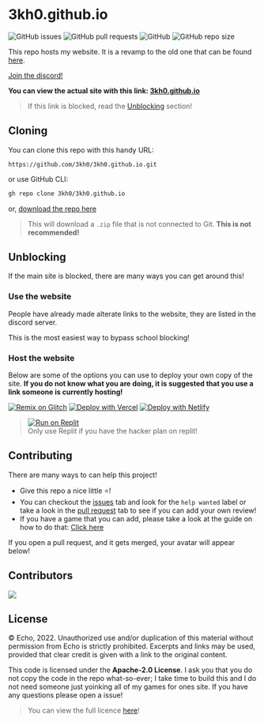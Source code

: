 # 3kh0.github.io

![GitHub issues](https://img.shields.io/github/issues/3kh0/3kh0.github.io?logo=github&style=flat-square) 
![GitHub pull requests](https://img.shields.io/github/issues-pr/3kh0/3kh0.github.io?label=Pull%20requests&logo=github&style=flat-square) 
![GitHub](https://img.shields.io/github/license/3kh0/3kh0.github.io?label=Licence&logo=github&style=flat-square) 
![GitHub repo size](https://img.shields.io/github/repo-size/3kh0/3kh0.github.io?label=Repo%20size&logo=github&style=flat-square)

This repo hosts my website. It is a revamp to the old one that can be found [here](https://github.com/3kh0/website-v1).

[Join the discord!](https://discord.gg/6d2MNXWVmV)

**You can view the actual site with this link: [3kh0.github.io](https://3kh0.github.io)**
> If this link is blocked, read the [Unblocking](https://github.com/3kh0/3kh0.github.io#unblocking) section!

## Cloning

You can clone this repo with this handy URL:
```
https://github.com/3kh0/3kh0.github.io.git
```
or use GitHub CLI:
```bash
gh repo clone 3kh0/3kh0.github.io
```
or, [download the repo here](https://github.com/3kh0/3kh0.github.io/archive/refs/heads/main.zip)
> This will download a `.zip` file that is not connected to Git. **This is not recommended!**

## Unblocking

If the main site is blocked, there are many ways you can get around this!

### Use the website

People have already made alterate links to the website, they are listed in the discord server.

This is the most easiest way to bypass school blocking!

### Host the website

Below are some of the options you can use to deploy your own copy of the site. **If you do not know what you are doing, it is suggested that you use a link someone is currently hosting!**

[![Remix on Glitch](https://raw.githubusercontent.com/BinBashBanana/deploy-buttons/master/buttons/remade/glitch.svg)](https://glitch.com/edit/#!/import/github/3kh0/3kh0.github.io)
[![Deploy with Vercel](https://vercel.com/button)](https://vercel.com/new/clone?repository-url=https%3A%2F%2Fgithub.com%2F3kh0%2F3kh0.github.io) 
[![Deploy with Netlify](https://www.netlify.com/img/deploy/button.svg)](https://app.netlify.com/start/deploy?repository=https://github.com/3kh0/3kh0.github.io)

> [![Run on Replit](https://raw.githubusercontent.com/BinBashBanana/deploy-buttons/master/buttons/remade/replit.svg)](https://replit.com/github/3kh0/3kh0.github.io)<br>
> Only use Replit if you have the hacker plan on replit!


## Contributing

There are many ways to can help this project!

- Give this repo a nice little :star:!
- You can checkout the [issues](https://github.com/3kh0/3kh0.github.io/issues) tab and look for the `help wanted` label or take a look in the [pull request](https://github.com/3kh0/3kh0.github.io/pulls) tab to see if you can add your own review! 
- If you have a game that you can add, please take a look at the guide on how to do that: [Click here](https://github.com/3kh0/3kh0.github.io/wiki/Guide:-Adding-games)

If you open a pull request, and it gets merged, your avatar will appear below!

## Contributors

<img src="https://contrib.rocks/image?repo=3kh0/3kh0.github.io" />

## License

© Echo, 2022. Unauthorized use and/or duplication of this material without permission from Echo is strictly prohibited. Excerpts and links may be used, provided that clear credit is given with a link to the original content.

This code is licensed under the **Apache-2.0 License**. I ask you that you do not copy the code in the repo what-so-ever; I take time to build this and I do not need someone just yoinking all of my games for ones site. If you have any questions please open a issue!

> You can view the full licence [here](https://github.com/3kh0/3kh0.github.io/blob/main/LICENSE.md)!